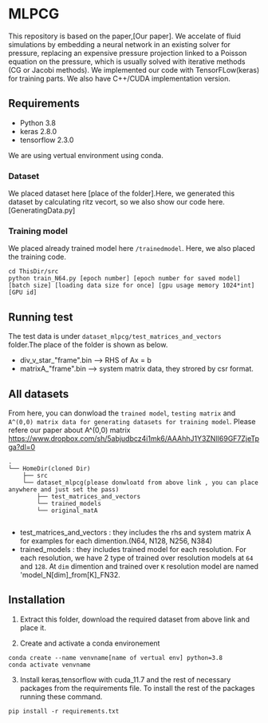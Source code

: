 # MLPCG


This repository is based on the paper,[Our paper].
We accelate of fluid simulations by embedding a neural network in an existing solver for pressure, replacing an expensive pressure projection linked to a Poisson equation on the pressure, which is usually solved with iterative methods (CG or Jacobi methods). 
We implemented our code with TensorFLow(keras) for training parts.
We also have C++/CUDA implementation version.


## Requirements
* Python 3.8
* keras 2.8.0
* tensorflow 2.3.0

We are using vertual environment using conda.

### Dataset
We placed dataset here [place of the folder].Here, we generated this dataset by calculating ritz vecort, so we also show our code here. [GeneratingData.py]


### Training model
We placed already trained model here ```/trainedmodel```. Here, we also placed the training code.

```
cd ThisDir/src
python train_N64.py [epoch number] [epoch number for saved model] [batch size] [loading data size for once] [gpu usage memory 1024*int] [GPU id]
```



## Running test
The test data is under ```dataset_mlpcg/test_matrices_and_vectors ``` folder.The place of the folder is shown as below.
* div_v_star_"frame".bin --> RHS of Ax = b 
* matrixA_"frame".bin --> system matrix data, they strored by csr format.



## All datasets
From here, you can donwload the ```trained model```, ```testing matrix``` and ```A^(0,0) matrix data for generating datasets for training model```.
Please refere our paper about A^(0,0) matrix
https://www.dropbox.com/sh/5abjudbcz4i1mk6/AAAhhJ1Y3ZNIl69GF7ZjeTpga?dl=0



```
.
└── HomeDir(cloned Dir)
    ├── src
    └── dataset_mlpcg(please donwloatd from above link , you can place anywhere and just set the pass)
        ├── test_matrices_and_vectors  
        └── trained_models
        └── original_matA
            
```

* test_matrices_and_vectors : they includes the rhs and system matrix A for examples for each dimention.(N64, N128, N256, N384)
* trained_models : they includes trained model for each resolution. For each resolution, we have 2 type of trained over resolution models at ```64``` and ```128```.
At ```dim``` dimention and trained over ```K``` resolution model are named 'model_N[dim]_from[K]_FN32.

## Installation

1. Extract  this folder, download the required dataset from above link and place it.

2. Create and activate a conda environement
```
conda create --name venvname[name of vertual env] python=3.8
conda activate venvname
```

3. Install keras,tensorflow with cuda_11.7 and  the rest of necessary packages from the requirements file.
To install the rest of the packages running these command.
```
pip install -r requirements.txt
```


